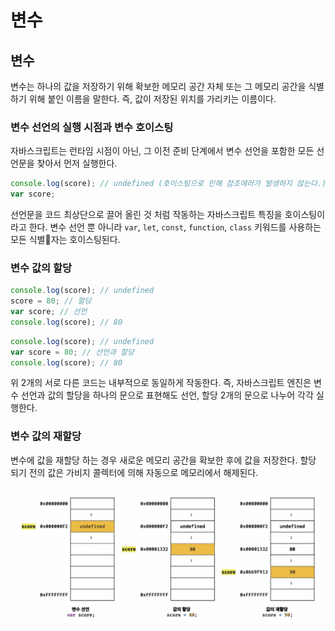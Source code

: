 # 변수

## 변수

변수는 하나의 값을 저장하기 위해 확보한 메모리 공간 자체 또는 그 메모리 공간을 식별하기 위해 붙인 이름을 말한다. 즉, 값이 저장된 위치를 가리키는 이름이다.

### 변수 선언의 실행 시점과 변수 호이스팅

자바스크립트는 런타임 시점이 아닌, 그 이전 준비 단계에서 변수 선언을 포함한 모든 선언문을 찾아서 먼저 실행한다.

```javascript
console.log(score); // undefined (호이스팅으로 인해 참조에러가 발생하지 않는다.)
var score;
```

선언문을 코드 최상단으로 끌어 올린 것 처럼 작동하는 자바스크립트 특징을 호이스팅이라고 한다. 변수 선언 뿐 아니라 `var`, `let`, `const`, `function`, `class` 키워드를 사용하는 모든 식별자는 호이스팅된다.

### 변수 값의 할당

```javascript
console.log(score); // undefined
score = 80; // 할당
var score; // 선언
console.log(score); // 80
```

```javascript
console.log(score); // undefined
var score = 80; // 선언과 할당
console.log(score); // 80
```

위 2개의 서로 다른 코드는 내부적으로 동일하게 작동한다. 즉, 자바스크립트 엔진은 변수 선언과 값의 할당을 하나의 문으로 표현해도 선언, 할당 2개의 문으로 나누어 각각 실행한다.

### 변수 값의 재할당

변수에 값을 재할당 하는 경우 새로운 메모리 공간을 확보한 후에 값을 저장한다. 할당 되기 전의 값은 가비지 콜렉터에 의해 자동으로 메모리에서 해제된다.

![값의 재할당](<../.gitbook/assets/Screen Shot 2022-07-04 at 8.17.02 PM.png>)
